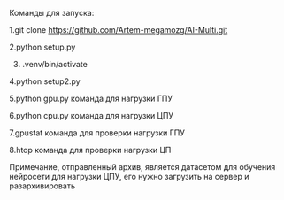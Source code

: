 Команды для запуска:

1.git clone https://github.com/Artem-megamozg/AI-Multi.git

2.python setup.py

3. .venv/bin/activate
   
4.python setup2.py

5.python gpu.py команда для нагрузки ГПУ

6.python cpu.py команда для нагрузки ЦПУ

7.gpustat команда для проверки нагрузки ГПУ

8.htop команда для проверки нагрузки ЦП 

Примечание, отправленный архив, является датасетом для обучения нейросети для нагрузки ЦПУ, его нужно загрузить на сервер и разархивировать 

